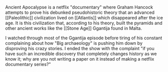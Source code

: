 Ancient Apocalypse is a netflix "documentary" where Graham Hancock attempts to prove his debunked pseudohistoric theory that an advanced [[Paleolithic]] civilization lived on [[Atlantis]] which disappeared after the ice age. It is this civilization that, according to his theory, built the pyramids and other ancient works like the [[Stone Age]] Ggantija found in Malta.

I watched through most of the Ggantija episode before tiring of his constant complaining about how "Big archaeology" is pushing him down by disproving his crazy stories. I ended the show with the complaint "if you have such an incredible discovery that completely changes history as we know it; why are you not writing a paper on it instead of making a netflix documentary series?"
